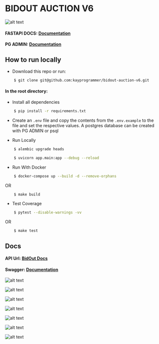 # BIDOUT AUCTION V6

![alt text](https://github.com/kayprogrammer/bidout-auction-v6/blob/main/display/fastapi.png?raw=true)


#### FASTAPI DOCS: [Documentation](https://fastapi.tiangolo.com/)

#### PG ADMIN: [Documentation](https://pgadmin.org) 


## How to run locally

* Download this repo or run: 
```bash
    $ git clone git@github.com:kayprogrammer/bidout-auction-v6.git
```

#### In the root directory:
- Install all dependencies
```bash
    $ pip install -r requirements.txt
```
- Create an `.env` file and copy the contents from the `.env.example` to the file and set the respective values. A postgres database can be created with PG ADMIN or psql

- Run Locally
```bash
    $ alembic upgrade heads 
```
```bash
    $ uvicorn app.main:app --debug --reload
```

- Run With Docker
```bash
    $ docker-compose up --build -d --remove-orphans
```
OR
```bash
    $ make build
```

- Test Coverage
```bash
    $ pytest --disable-warnings -vv
```
OR
```bash
    $ make test
```

## Docs
#### API Url: [BidOut Docs](https://bidout-fastapi.vercel.app/) 
#### Swagger: [Documentation](https://swagger.io/docs/)

![alt text](https://github.com/kayprogrammer/bidout-auction-v6/blob/main/display/display1.png?raw=true)

![alt text](https://github.com/kayprogrammer/bidout-auction-v6/blob/main/display/display2.png?raw=true)

![alt text](https://github.com/kayprogrammer/bidout-auction-v6/blob/main/display/display3.png?raw=true)

![alt text](https://github.com/kayprogrammer/bidout-auction-v6/blob/main/display/display4.png?raw=true)

![alt text](https://github.com/kayprogrammer/bidout-auction-v6/blob/main/display/display5.png?raw=true)

![alt text](https://github.com/kayprogrammer/bidout-auction-v6/blob/main/display/display6.png?raw=true)

![alt text](https://github.com/kayprogrammer/bidout-auction-v6/blob/main/display/display7.png?raw=true)
